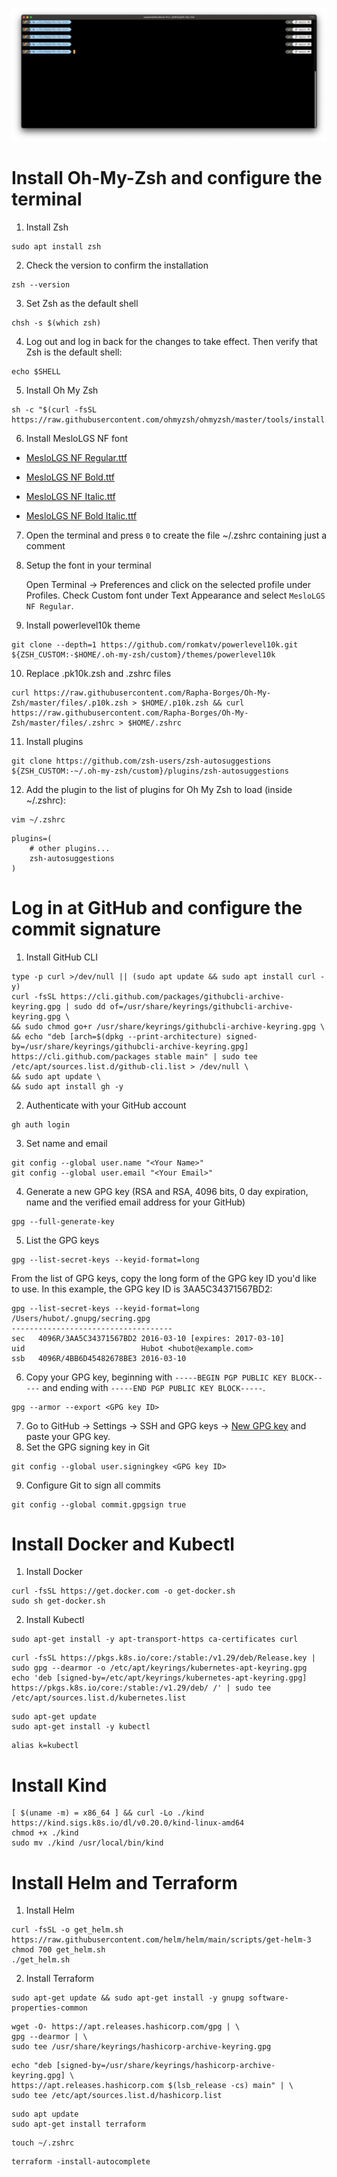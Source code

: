 ![Terminal ScreenShot](https://github.com/Rapha-Borges/Oh-My-Zsh/blob/main/img/ScreenShot%20.png)

# Install Oh-My-Zsh and configure the terminal

1. Install Zsh
```
sudo apt install zsh
```
2. Check the version to confirm the installation
```
zsh --version
```
3. Set Zsh as the default shell
```
chsh -s $(which zsh)
```
4. Log out and log in back for the changes to take effect. Then verify that Zsh is the default shell:
```
echo $SHELL
```
5. Install Oh My Zsh
```
sh -c "$(curl -fsSL https://raw.githubusercontent.com/ohmyzsh/ohmyzsh/master/tools/install.sh)"
```
6. Install MesloLGS NF font

- [MesloLGS NF Regular.ttf](https://github.com/romkatv/powerlevel10k-media/raw/master/MesloLGS%20NF%20Regular.ttf)

- [MesloLGS NF Bold.ttf](https://github.com/romkatv/powerlevel10k-media/raw/master/MesloLGS%20NF%20Bold.ttf)

- [MesloLGS NF Italic.ttf](https://github.com/romkatv/powerlevel10k-media/raw/master/MesloLGS%20NF%20Italic.ttf)

- [MesloLGS NF Bold Italic.ttf](https://github.com/romkatv/powerlevel10k-media/raw/master/MesloLGS%20NF%20Bold%20Italic.ttf)

7. Open the terminal and press `0` to create the file ~/.zshrc containing just a comment

8. Setup the font in your terminal

    Open Terminal → Preferences and click on the selected profile under Profiles. Check Custom font under Text Appearance and select `MesloLGS NF Regular`.

9. Install powerlevel10k theme
```
git clone --depth=1 https://github.com/romkatv/powerlevel10k.git ${ZSH_CUSTOM:-$HOME/.oh-my-zsh/custom}/themes/powerlevel10k
```
10. Replace .pk10k.zsh and .zshrc files
```
curl https://raw.githubusercontent.com/Rapha-Borges/Oh-My-Zsh/master/files/.p10k.zsh > $HOME/.p10k.zsh && curl https://raw.githubusercontent.com/Rapha-Borges/Oh-My-Zsh/master/files/.zshrc > $HOME/.zshrc
```
11. Install plugins
```
git clone https://github.com/zsh-users/zsh-autosuggestions ${ZSH_CUSTOM:-~/.oh-my-zsh/custom}/plugins/zsh-autosuggestions
```
12. Add the plugin to the list of plugins for Oh My Zsh to load (inside ~/.zshrc):
```
vim ~/.zshrc
```
```
plugins=( 
    # other plugins...
    zsh-autosuggestions
)
```

# Log in at GitHub and configure the commit signature

1. Install GitHub CLI
```
type -p curl >/dev/null || (sudo apt update && sudo apt install curl -y)
curl -fsSL https://cli.github.com/packages/githubcli-archive-keyring.gpg | sudo dd of=/usr/share/keyrings/githubcli-archive-keyring.gpg \
&& sudo chmod go+r /usr/share/keyrings/githubcli-archive-keyring.gpg \
&& echo "deb [arch=$(dpkg --print-architecture) signed-by=/usr/share/keyrings/githubcli-archive-keyring.gpg] https://cli.github.com/packages stable main" | sudo tee /etc/apt/sources.list.d/github-cli.list > /dev/null \
&& sudo apt update \
&& sudo apt install gh -y
```
2. Authenticate with your GitHub account
```
gh auth login
```
3. Set name and email
```
git config --global user.name "<Your Name>"
git config --global user.email "<Your Email>"
```
4. Generate a new GPG key (RSA and RSA, 4096 bits, 0 day expiration, name and the verified email address for your GitHub)
```
gpg --full-generate-key
```
5. List the GPG keys
```
gpg --list-secret-keys --keyid-format=long
```
From the list of GPG keys, copy the long form of the GPG key ID you'd like to use. In this example, the GPG key ID is 3AA5C34371567BD2:
```
gpg --list-secret-keys --keyid-format=long
/Users/hubot/.gnupg/secring.gpg
------------------------------------
sec   4096R/3AA5C34371567BD2 2016-03-10 [expires: 2017-03-10]
uid                          Hubot <hubot@example.com>
ssb   4096R/4BB6D45482678BE3 2016-03-10
```
6. Copy your GPG key, beginning with `-----BEGIN PGP PUBLIC KEY BLOCK-----` and ending with `-----END PGP PUBLIC KEY BLOCK-----`.
```
gpg --armor --export <GPG key ID>
```
7. Go to GitHub → Settings → SSH and GPG keys → [New GPG key](https://github.com/settings/gpg/new) and paste your GPG key.
8. Set the GPG signing key in Git
```
git config --global user.signingkey <GPG key ID>
```
9. Configure Git to sign all commits
```
git config --global commit.gpgsign true
```

# Install Docker and Kubectl

1. Install Docker
```
curl -fsSL https://get.docker.com -o get-docker.sh
sudo sh get-docker.sh
```
2. Install Kubectl
```
sudo apt-get install -y apt-transport-https ca-certificates curl
```
```
curl -fsSL https://pkgs.k8s.io/core:/stable:/v1.29/deb/Release.key | sudo gpg --dearmor -o /etc/apt/keyrings/kubernetes-apt-keyring.gpg
echo 'deb [signed-by=/etc/apt/keyrings/kubernetes-apt-keyring.gpg] https://pkgs.k8s.io/core:/stable:/v1.29/deb/ /' | sudo tee /etc/apt/sources.list.d/kubernetes.list
```
```
sudo apt-get update
sudo apt-get install -y kubectl
```
```
alias k=kubectl
```

# Install Kind

```
[ $(uname -m) = x86_64 ] && curl -Lo ./kind https://kind.sigs.k8s.io/dl/v0.20.0/kind-linux-amd64
chmod +x ./kind
sudo mv ./kind /usr/local/bin/kind
```

# Install Helm and Terraform 

1. Install Helm
```
curl -fsSL -o get_helm.sh https://raw.githubusercontent.com/helm/helm/main/scripts/get-helm-3
chmod 700 get_helm.sh
./get_helm.sh
```
2. Install Terraform
```
sudo apt-get update && sudo apt-get install -y gnupg software-properties-common
```
```
wget -O- https://apt.releases.hashicorp.com/gpg | \
gpg --dearmor | \
sudo tee /usr/share/keyrings/hashicorp-archive-keyring.gpg
```
```
echo "deb [signed-by=/usr/share/keyrings/hashicorp-archive-keyring.gpg] \
https://apt.releases.hashicorp.com $(lsb_release -cs) main" | \
sudo tee /etc/apt/sources.list.d/hashicorp.list
```
```
sudo apt update
sudo apt-get install terraform
```
```
touch ~/.zshrc
```
```
terraform -install-autocomplete
```